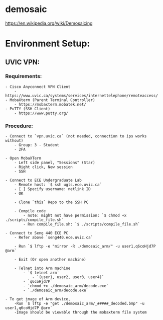 # demosaic

https://en.wikipedia.org/wiki/Demosaicing

# Environment Setup:

## UVIC VPN:

### Requirements:

    - Cisco Anyconnect VPN Client
        - https://www.uvic.ca/systems/services/internettelephone/remoteaccess/
    - MobaXterm (Parent Terminal Controller)
        - https://mobaxterm.mobatek.net/
    - PuTTY (SSH Client)
        - https://www.putty.org/

### Procedure:

    - Connect to `vpn.uvic.ca` (not needed, connection to ips works without)
        - Group: 3 - Student
        - 2FA

    - Open MobaXTerm
        - Left side panel, "Sessions" (Star)
        - Right click, New session
        - SSH

    - Connect to ECE Undergraduate Lab
        - Remote host: `$ ssh ugls.ece.uvic.ca`
        - [ ] Specify username: netlink ID
        - OK

        - Clone `this` Repo to the SSH PC

        - Compile code
            - note: might not have permission: `$ chmod +x ./scripts/compile_file.sh`
            - Run compile_file.sh: `$ ./scripts/compile_file.sh`

    - Connect to Seng 440 ECE PC
        - Refer above `seng440.ece.uvic.ca`

        - Run `$ lftp -e "mirror -R ./demosaic_arm/" -u user1,q6coHjd7P @arm`

        - Exit (Or open another machine)

        - Telnet into Arm machine
            - `$ telnet arm`
                - `(user1, user2, user3, user4)`
            - `q6coHjd7P`
            - `chmod +x ./demosaic_arm/decode.exe`
            - `./demosaic_arm/decode.exe`

    - To get image of Arm device,
        -Run `$ lftp -e "get ./demosaic_arm/_#####_decoded.bmp" -u user1,q6coHjd7P @arm`
        -Image should be viewable through the mobaxterm file system
